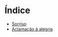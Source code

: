 # Índice

 - [Sorriso](./poemas/sorriso.md)
 - [Aclamação à alegria](./poemas/aclamacao-a-alegria.md)
